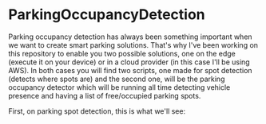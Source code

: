 # ParkingOccupancyDetection
Parking occupancy detection has always been something important when we want to create smart parking solutions. That's why I've been working on this repository to enable you two possible solutions, one on the edge (execute it on your device) or in a cloud provider (in this case I'll be using AWS). In both cases you will find two scripts, one made for spot detection (detects where spots are) and the second one, will be the parking occupancy detector which will be running all time detecting vehicle presence and having a list of free/occupied parking spots.

First, on parking spot detection, this is what we'll see:


